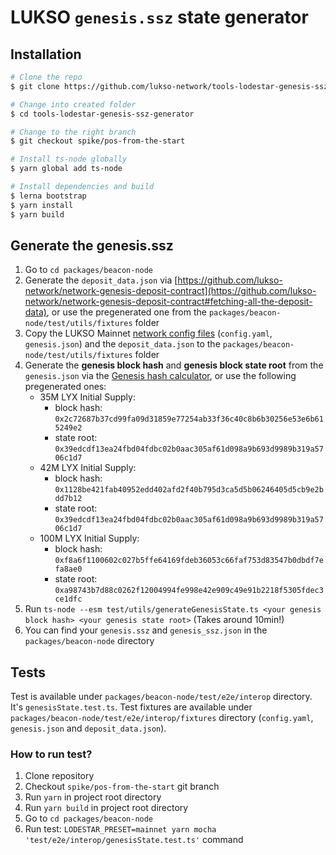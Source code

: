 # LUKSO `genesis.ssz` state generator

## Installation

```bash
# Clone the repo
$ git clone https://github.com/lukso-network/tools-lodestar-genesis-ssz-generator.git

# Change into created folder
$ cd tools-lodestar-genesis-ssz-generator

# Change to the right branch
$ git checkout spike/pos-from-the-start

# Install ts-node globally
$ yarn global add ts-node

# Install dependencies and build
$ lerna bootstrap
$ yarn install
$ yarn build
```

## Generate the genesis.ssz
1. Go to `cd packages/beacon-node`
2. Generate the `deposit_data.json` via [https://github.com/lukso-network/network-genesis-deposit-contract](https://github.com/lukso-network/network-genesis-deposit-contract#fetching-all-the-deposit-data), or use the pregenerated one from the `packages/beacon-node/test/utils/fixtures` folder
2. Copy the LUKSO Mainnet [network config files](https://github.com/lukso-network/network-configs/tree/main/mainnet/shared) (`config.yaml`, `genesis.json`) and the `deposit_data.json` to the `packages/beacon-node/test/utils/fixtures` folder
3. Generate the **genesis block hash** and **genesis block state root** from the `genesis.json` via the [Genesis hash calculator](https://github.com/lukso-network/network-genesis-hash-calc), or use the following pregenerated ones:
    - 35M LYX Initial Supply:
        - block hash: `0x2c72687b37cd99fa09d31859e77254ab33f36c40c8b6b30256e53e6b615249e2`
        - state root: `0x39edcdf13ea24fbd04fdbc02b0aac305af61d098a9b693d9989b319a5706c1d7`
    - 42M LYX Initial Supply: 
        - block hash: `0x1128be421fab40952edd402afd2f40b795d3ca5d5b06246405d5cb9e2bdd7b12`
        - state root: `0x39edcdf13ea24fbd04fdbc02b0aac305af61d098a9b693d9989b319a5706c1d7`
    - 100M LYX Initial Supply: 
        - block hash: `0xf8a6f1100602c027b5ffe64169fdeb36053c66faf753d83547b0dbdf7efa8ae0`
        - state root: `0xa98743b7d88c0262f12004994fe998e42e909c49e91b2218f5305fdec3ce1dfc`
4. Run `ts-node --esm test/utils/generateGenesisState.ts <your genesis block hash> <your genesis state root>` (Takes around 10min!)
5. You can find your `genesis.ssz` and `genesis_ssz.json` in the `packages/beacon-node` directory


## Tests

Test is available under `packages/beacon-node/test/e2e/interop` directory. It's `genesisState.test.ts`.
Test fixtures are available under `packages/beacon-node/test/e2e/interop/fixtures` directory (`config.yaml`, `genesis.json` and `deposit_data.json`).

### How to run test?

1. Clone repository
2. Checkout `spike/pos-from-the-start` git branch
3. Run `yarn` in project root directory
4. Run `yarn build` in project root directory
5. Go to `cd packages/beacon-node`
6. Run test: `LODESTAR_PRESET=mainnet yarn mocha 'test/e2e/interop/genesisState.test.ts'` command
